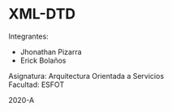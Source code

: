 # XML-DTD

Integrantes: 
* Jhonathan Pizarra
* Erick Bolaños

Asignatura: Arquitectura Orientada a Servicios\
Facultad: ESFOT

2020-A
